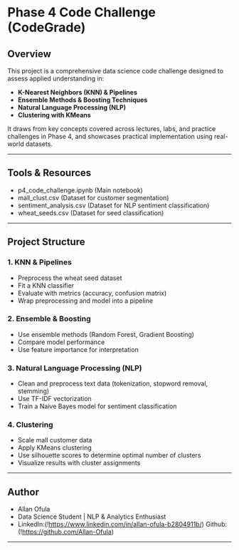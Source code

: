 # Phase 4 Code Challenge (CodeGrade)

## Overview
This project is a comprehensive data science code challenge designed to assess applied understanding in:

- **K-Nearest Neighbors (KNN) & Pipelines**
- **Ensemble Methods & Boosting Techniques**
- **Natural Language Processing (NLP)**
- **Clustering with KMeans**

It draws from key concepts covered across lectures, labs, and practice challenges in Phase 4, and showcases practical implementation using real-world datasets.

---

## Tools & Resources

- p4_code_challenge.ipynb (Main notebook)
- mall_clust.csv (Dataset for customer segmentation)
- sentiment_analysis.csv (Dataset for NLP sentiment classification)
- wheat_seeds.csv (Dataset for seed classification)

---

##  Project Structure

### 1. KNN & Pipelines
- Preprocess the wheat seed dataset
- Fit a KNN classifier
- Evaluate with metrics (accuracy, confusion matrix)
- Wrap preprocessing and model into a pipeline

### 2. Ensemble & Boosting
- Use ensemble methods (Random Forest, Gradient Boosting)
- Compare model performance
- Use feature importance for interpretation

### 3. Natural Language Processing (NLP)
- Clean and preprocess text data (tokenization, stopword removal, stemming)
- Use TF-IDF vectorization
- Train a Naive Bayes model for sentiment classification

### 4. Clustering
- Scale mall customer data
- Apply KMeans clustering
- Use silhouette scores to determine optimal number of clusters
- Visualize results with cluster assignments

---

## Author
- Allan Ofula
- Data Science Student | NLP & Analytics Enthusiast
- LinkedIn:(!https://www.linkedin.com/in/allan-ofula-b2804911b/) Github:(!https://github.com/Allan-Ofula)

---

